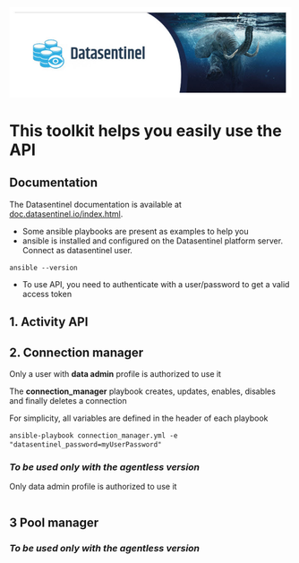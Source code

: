 ![Datasentinel](images/datasentinel-logo.jpg)


# This toolkit helps you easily use the API

## Documentation

The Datasentinel documentation is available at [doc.datasentinel.io/index.html](https://doc.datasentinel.io/index.html).

- Some ansible playbooks are present as examples to help you
- ansible is installed and configured on the Datasentinel platform server.
Connect as datasentinel user.

```
ansible --version
```

- To use API, you need to authenticate with a user/password to get a valid access token

## 1. Activity API

## 2. Connection manager 
Only a user with **data admin** profile is authorized to use it

The **connection_manager** playbook creates, updates, enables, disables and finally deletes a connection

For simplicity, all variables are defined in the header of each playbook

```
ansible-playbook connection_manager.yml -e "datasentinel_password=myUserPassword"
```

### ***To be used only with the agentless version***
Only data admin profile is authorized to use it


```

```
## 3 Pool manager

### ***To be used only with the agentless version***




